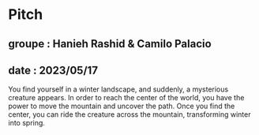 # Pitch 
## groupe : Hanieh Rashid & Camilo Palacio
## date : 2023/05/17

You find yourself in a winter landscape, and suddenly, a mysterious creature appears. In order to reach the center of the world, you have the power to move the mountain and uncover the path. Once you find the center, you can ride the creature across the mountain, transforming winter into spring.